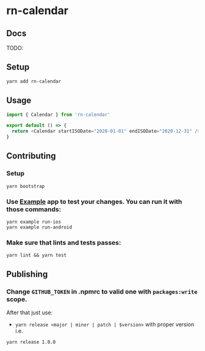 # rn-calendar


## Docs

TODO:

## Setup

```bash
yarn add rn-calendar
```

## Usage
```js
import { Calendar } from 'rn-calendar'

export default () => {
  return <Calendar startISODate="2020-01-01" endISODate="2020-12-31" />
}
```

## Contributing

### Setup

```
yarn bootstrap
```

### Use [Example](./Example) app to test your changes. You can run it with those commands:

```
yarn example run-ios
yarn example run-android
```

### Make sure that lints and tests passes:

```
yarn lint && yarn test
```

## Publishing

### Change `GITHUB_TOKEN` in .npmrc to valid one with `packages:write` scope.
After that just use:
- `yarn release <major | minor | patch | $version>`
with proper version i.e.

```
yarn release 1.0.0
```


